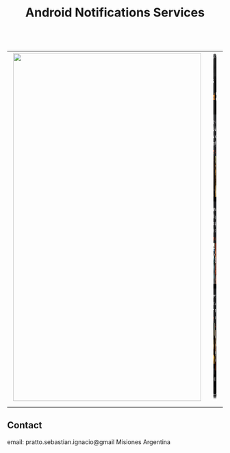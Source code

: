 <h1 align="center">
Android Notifications Services
<br>
<br>
</h1>

<h1 align="center">
<table align="center">
  <tr>
    <td><img src="https://github.com/sebapratto/App-News/blob/master/imageAssets/screen-a.png" width=439 height=812/></td>
    <td><img src="https://github.com/sebapratto/App-News/blob/master/imageAssets/screen-b.png" width=439 height=812/></td>
  </tr>
 </table>
</h1>

## Contact
email: pratto.sebastian.ignacio@gmail
Misiones Argentina